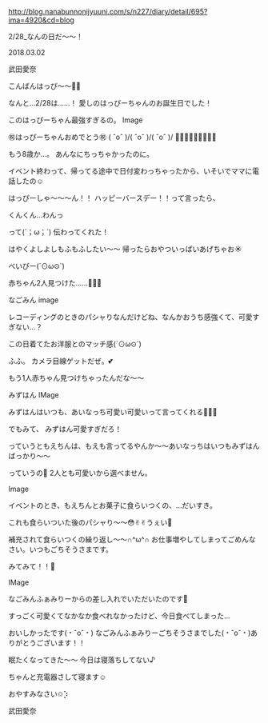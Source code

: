 http://blog.nanabunnonijyuuni.com/s/n227/diary/detail/695?ima=4920&cd=blog




2/28_なんの日だ～～！

2018.03.02

武田愛奈





こんばんはっぴ〜〜🐶💛




なんと…2/28は……！
愛しのはっぴーちゃんのお誕生日でした！




このはっぴーちゃん最強すぎるの。
Image





㊗️はっぴーちゃんおめでとう㊗️
\( ˆoˆ )/\( ˆoˆ )/\( ˆoˆ )/
🎉🎂🎉🎂🎉🎂🎉🎂🎉


もう8歳か…。
あんなにちっちゃかったのに。








イベント終わって、帰ってる途中で日付変わっちゃったから、いそいでママに電話したの☺️



はっぴーしゃ〜〜〜ん！！
ハッピーバースデー！！って言ったら、




くんくん…わんっ




って(´；ω；`)
伝わってくれた！









はやくよしよしもふもふしたい〜〜
帰ったらおやついっぱいあげちゃお☀️











べいびー(´⊙ω⊙`)





赤ちゃん2人見つけた……👶🏻🍼

なごみん
image


レコーディングのときのパシャりなんだけどね、なんかおうち感強くて、可愛すぎない…？

この日着てたお洋服とのマッチ感(´⊙ω⊙`)




ふふ。
カメラ目線ゲットだぜ。💕










もう1人赤ちゃん見つけちゃったんだな〜〜


みずはん
IMage


みずはんはいつも、あいなっち可愛い可愛いって言ってくれる👍🏻💓

でもみて、
みずはん可愛すぎだろ！

っていうともえちんは、もえも言ってるやんか〜〜あいなっちはいつもみずはんばっかり〜〜

っていうの🤗
2人とも可愛いから選べません。

Image



イベントのとき、もえちんとお菓子に食らいつくの、…だいすき。

これも食らいついた後のパシャり〜〜😳✌︎✌︎うぇい💛

補充されて食らいつくの繰り返し〜〜∩^ω^∩
お仕事増やしてしまってごめんなさい。いつもごちそうさまです。






みてみて！！🌼

IMage



なごみんふぁみりーからの差し入れでいただいたのです🎀

すっごく可愛くてなかなか食べれなかったけど、今日食べてしまった…

おいしかったです(﹡ˆoˆ﹡)
なごみんふぁみりーごちそうさまでした(﹡ˆoˆ﹡)ありがとうございます！！







眠たくなってきた〜〜
今日は寝落ちしてない♪

ちゃんと充電器さして寝ます☺️




おやすみなさい✩︎⡱

武田愛奈 